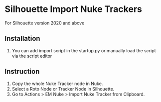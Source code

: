 # Silhouette Import Nuke Trackers
For Silhouette version 2020 and above

## Installation
1. You can add import script in the startup.py or manually load the script via the script editor

## Instruction
1. Copy the whole Nuke Tracker node in Nuke.
2. Select a Roto Node or Tracker Node in Silhouette.
3. Go to Actions > EM Nuke > Import Nuke Tracker from Clipboard.
